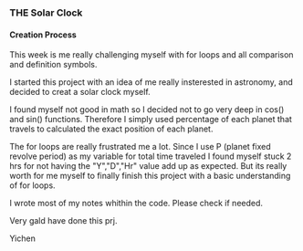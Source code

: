 ### THE Solar Clock
#### Creation Process
This week is me really challenging myself with for loops and all comparison and definition symbols. 

I started this project with an idea of me really insterested in astronomy, and decided to creat a solar clock myself. 

I found myself not good in math so I decided not to go very deep in cos() and sin() functions. Therefore I simply used percentage of each planet that travels to calculated the exact position of each planet. 

The for loops are really frustrated me a lot. Since I use P (planet fixed revolve period) as my variable for total time traveled I found myself stuck 2 hrs for not having the "Y","D","Hr" value add up as expected. But its really worth for me myself to finally finish this project with a basic understanding of for loops. 

I wrote most of my notes whithin the code. Please check if needed. 

Very gald have done this prj. 

Yichen

